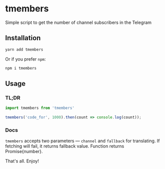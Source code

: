 # tmembers

Simple script to get the number of channel subscribers in the Telegram

## Installation
 
```sh
yarn add tmembers
```
 
Or if you prefer `npm`:
 
```sh
npm i tmembers
```
 
## Usage
 
### TL;DR
 
```js
import tmembers from 'tmembers'
 
tmembers('code_for', 1000).then(count => console.log(count));
```
 
### Docs
 
`tmembers` accepts two parameters — `channel` and `fallback` for translating. If fetching will fail, it returns fallback value. Function returns Promise{number}.
 
That's all. Enjoy!
